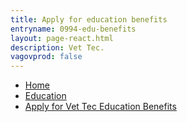 ```yaml
---
title: Apply for education benefits
entryname: 0994-edu-benefits
layout: page-react.html
description: Vet Tec.
vagovprod: false
---
```

<nav aria-label="Breadcrumb" aria-live="polite" class="va-nav-breadcrumbs"
id="va-breadcrumbs">
  <ul class="row va-nav-breadcrumbs-list columns" id="va-breadcrumbs-list">
    <li><a href="/">Home</a></li>
    <li><a href="/education/">Education</a></li>
    <li><a aria-current="page" href="/education/how-to-apply/">Apply for Vet Tec Education Benefits</a></li>
  </ul>
</nav>

